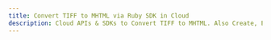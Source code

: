 ---title: Convert TIFF to MHTML via Ruby SDK in Clouddescription: Cloud APIs & SDKs to Convert TIFF to MHTML. Also Create, Edit & Render Microsoft Word & OpenOffice documents in the Cloud.---